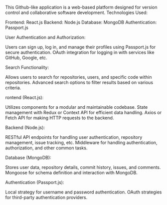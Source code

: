 This Github-like application is a web-based platform designed for version control and collaborative software development.
Technologies Used:

Frontend: React.js
Backend: Node.js
Database: MongoDB
Authentication: Passport.js

User Authentication and Authorization:

Users can sign up, log in, and manage their profiles using Passport.js for secure authentication.
OAuth integration for logging in with services like GitHub, Google, etc.

Search Functionality:

Allows users to search for repositories, users, and specific code within repositories.
Advanced search options to filter results based on various criteria.


rontend (React.js):

Utilizes components for a modular and maintainable codebase.
State management with Redux or Context API for efficient data handling.
Axios or Fetch API for making HTTP requests to the backend.

Backend (Node.js):

RESTful API endpoints for handling user authentication, repository management, issue tracking, etc.
Middleware for handling authentication, authorization, and other common tasks.

Database (MongoDB):

Stores user data, repository details, commit history, issues, and comments.
Mongoose for schema definition and interaction with MongoDB.


Authentication (Passport.js):

Local strategy for username and password authentication.
OAuth strategies for third-party authentication providers.
